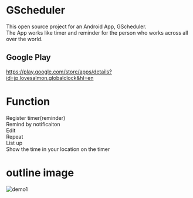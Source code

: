 # GScheduler
This open source project for an Android App, GScheduler.<br>
The App works like timer and reminder for the person who works across all over the world.


## Google Play
https://play.google.com/store/apps/details?id=jp.lovesalmon.globalclock&hl=en


# Function
Register timer(reminder)<br>
Remind by notificaiton<br>
Edit<br>
Repeat<br>
List up<br>
Show the time in your location on the timer

# outline image

![demo1](https://lh3.googleusercontent.com/JA1gehQBZXVhIai2CGJjRK7Q1gtjCOgelUYnutrqEKDvIXz9evVJPgzInm5CV04nD42p=h900)
